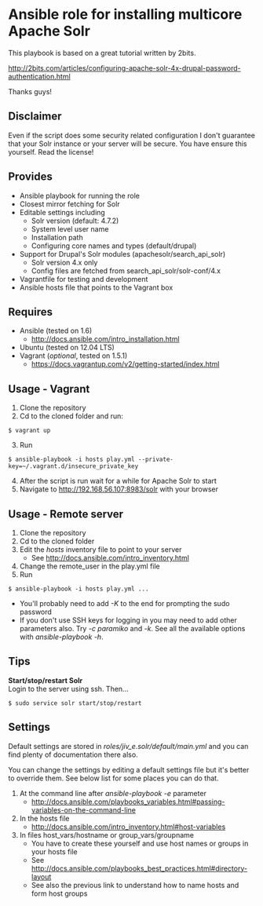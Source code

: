 Ansible role for installing multicore Apache Solr
===============================================
This playbook is based on a great tutorial written by 2bits.

http://2bits.com/articles/configuring-apache-solr-4x-drupal-password-authentication.html

Thanks guys!

Disclaimer
----------
Even if the script does some security related configuration I don't guarantee
that your Solr instance or your server will be secure. You have ensure this
yourself. Read the license!

Provides
--------
* Ansible playbook for running the role
* Closest mirror fetching for Solr
* Editable settings including
  - Solr version (default: 4.7.2)
  - System level user name
  - Installation path
  - Configuring core names and types (default/drupal)
* Support for Drupal's Solr modules (apachesolr/search\_api\_solr)
  - Solr version 4.x only 
  - Config files are fetched from search\_api\_solr/solr-conf/4.x
* Vagrantfile for testing and development
* Ansible hosts file that points to the Vagrant box

Requires
------------
* Ansible (tested on 1.6)
  - http://docs.ansible.com/intro_installation.html
* Ubuntu (tested on 12.04 LTS)
* Vagrant (*optional*, tested on 1.5.1)
  - https://docs.vagrantup.com/v2/getting-started/index.html

Usage - Vagrant
-------------
1. Clone the repository
2. Cd to the cloned folder and run:
  ```
  $ vagrant up
  ```
3. Run
  ```
  $ ansible-playbook -i hosts play.yml --private-key=~/.vagrant.d/insecure_private_key
  ```
4. After the script is run wait for a while for Apache Solr to start
4. Navigate to http://192.168.56.107:8983/solr with your browser

Usage - Remote server
---------------------
1. Clone the repository
2. Cd to the cloned folder
3. Edit the *hosts* inventory file to point to your server
   * See http://docs.ansible.com/intro_inventory.html
4. Change the remote_user in the play.yml file
4. Run
```
$ ansible-playbook -i hosts play.yml ...
```
  - You'll probably need to add _-K_ to the end for prompting the sudo password
  - If you don't use SSH keys for logging in you may need to add other parameters also. Try _-c paramiko_ and _-k_. See all the available options with _ansible-playbook -h_.

Tips
---------------------
**Start/stop/restart Solr**  
Login to the server using ssh. Then...
```
$ sudo service solr start/stop/restart
```

Settings
---------------------
Default settings are stored in *roles/jiv\_e.solr/default/main.yml* and you can find plenty of documentation there also.

You can change the settings by editing a default settings file but it's better to  override them. See below list for some places you can do that.

1. At the command line after _ansible-playbook -e_ parameter
   - http://docs.ansible.com/playbooks_variables.html#passing-variables-on-the-command-line
2. In the hosts file
   - http://docs.ansible.com/intro_inventory.html#host-variables
3. In files host\_vars/hostname or group\_vars/groupname
   - You have to create these yourself and use host names or groups in your hosts file
   - See http://docs.ansible.com/playbooks_best_practices.html#directory-layout
   - See also the previous link to understand how to name hosts and form host groups
